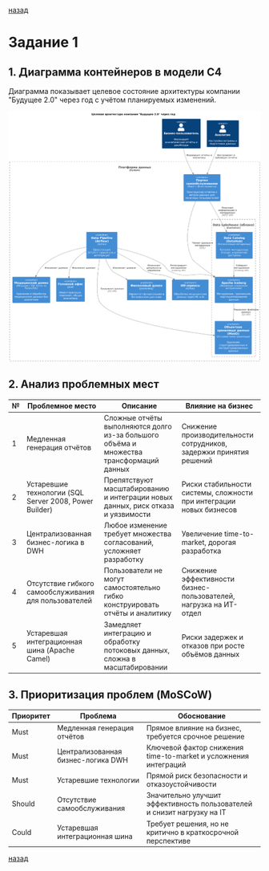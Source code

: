 [назад](../README.md)

# Задание 1

## **1. Диаграмма контейнеров в модели C4**

Диаграмма показывает целевое состояние архитектуры компании "Будущее 2.0" через год с учётом планируемых изменений.

![](C4_Container.png)

## **2. Анализ проблемных мест**

| № | Проблемное место                                       | Описание                                                                                | Влияние на бизнес                                                   |
|---|--------------------------------------------------------|-----------------------------------------------------------------------------------------|---------------------------------------------------------------------|
| 1 | Медленная генерация отчётов                            | Сложные отчёты выполняются долго из-за большого объёма и множества трансформаций данных | Снижение производительности сотрудников, задержки принятия решений  |
| 2 | Устаревшие технологии (SQL Server 2008, Power Builder) | Препятствуют масштабированию и интеграции новых данных, риск отказа и уязвимости        | Риски стабильности системы, сложности при интеграции новых бизнесов |
| 3 | Централизованная бизнес-логика в DWH                   | Любое изменение требует множества согласований, усложняет разработку                    | Увеличение time-to-market, дорогая разработка                       |
| 4 | Отсутствие гибкого самообслуживания для пользователей  | Пользователи не могут самостоятельно гибко конструировать отчёты и аналитику            | Снижение эффективности бизнес-пользователей, нагрузка на ИТ-отдел   |
| 5 | Устаревшая интеграционная шина (Apache Camel)          | Замедляет интеграцию и обработку потоковых данных, сложна в масштабировании             | Риски задержек и отказов при росте объёмов данных                   |

## **3. Приоритизация проблем (MoSCoW)**

| Приоритет | Проблема                           | Обоснование                                                             |
|-----------|------------------------------------|-------------------------------------------------------------------------|
| Must      | Медленная генерация отчётов        | Прямое влияние на бизнес, требуется срочное решение                     |
| Must      | Централизованная бизнес-логика DWH | Ключевой фактор снижения time-to-market и усложнения интеграций         |
| Must      | Устаревшие технологии              | Прямой риск безопасности и отказоустойчивости                           |
| Should    | Отсутствие самообслуживания        | Значительно улучшит эффективность пользователей и снизит нагрузку на IT |
| Could     | Устаревшая интеграционная шина     | Требует решения, но не критично в краткосрочной перспективе             |

[назад](../README.md)
